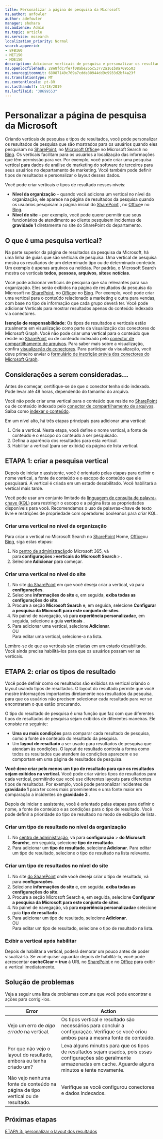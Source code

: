 ```yaml
---
title: Personalizar a página de pesquisa da Microsoft
ms.author: anfowler
author: adefowler
manager: shohara
ms.audience: Admin
ms.topic: article
ms.service: mssearch
localization_priority: Normal
search.appverid:
- BFB160
- MET150
- MOE150
description: Adicionar verticais de pesquisa e personalizar os resultados da pesquisa
ms.openlocfilehash: 28e8fdc7fe7f08abe265c53772a161b8a7095503
ms.sourcegitcommit: 68087149c769a7cdde80944dd9c9933d2bf4a23f
ms.translationtype: MT
ms.contentlocale: pt-BR
ms.lasthandoff: 11/18/2019
ms.locfileid: "38699553"
---
```

# <a name="customize-the-microsoft-search-page"></a>Personalizar a página de pesquisa da Microsoft

Criando verticais de pesquisa e tipos de resultados, você pode personalizar os resultados de pesquisa que são mostrados para os usuários quando eles pesquisam no [SharePoint](http://sharepoint.com/), no [Microsoft Office](https://Office.com)e no Microsoft Search no [Bing](https://Bing.com). Os verticais facilitam para os usuários a localização das informações que têm permissão para ver. Por exemplo, você pode criar uma pesquisa vertical para dados de análise de marketing do software de terceiros para seus usuários no departamento de marketing. Você também pode definir tipos de resultados e personalizar o layout desses dados.  

Você pode criar verticais e tipos de resultado nesses níveis: 

- **Nível da organização** – quando você adiciona um vertical no nível da organização, ele aparece na página de resultados da pesquisa quando os usuários pesquisam a página inicial do [SharePoint](http://sharepoint.com/) , no [Office](https://Office.com)e no [Bing](https://Bing.com). 
- **Nível de site** – por exemplo, você pode querer permitir que seus funcionários de atendimento ao cliente pesquisem incidentes de **gravidade 1** diretamente no site do SharePoint do departamento. 

## <a name="whats-a-search-vertical"></a>O que é uma pesquisa vertical?

Na parte superior da página de resultados da pesquisa da Microsoft, há uma linha de guias que são verticais de pesquisa. Uma vertical de pesquisa mostra os resultados de um determinado tipo ou de determinado conteúdo. Um exemplo é apenas arquivos ou notícias. Por padrão, o Microsoft Search mostra os verticais **todos**, **pessoas**, **arquivos**, **sites**e **notícias**.  

Você pode adicionar verticais de pesquisa que são relevantes para sua organização. Eles serão exibidos na página de resultados da pesquisa da Microsoft no [SharePoint](http://sharepoint.com/), no [Office](https://Office.com)e no [Bing](https://Bing.com). Por exemplo, você pode criar uma vertical para o conteúdo relacionado a marketing e outra para vendas, com base no tipo de informação que cada grupo deverá ter. Você pode adicionar Verticals para mostrar resultados apenas do conteúdo indexado via conectores.  

**Isenção de responsabilidade:** Os tipos de resultados e verticais estão atualmente em visualização como parte da visualização dos conectores do Microsoft Graph. Você não pode criar uma vertical para o conteúdo que reside no [SharePoint](http://sharepoint.com/) ou de conteúdo indexado pelo [conector de compartilhamento de arquivos](file-share-connector.md). Para saber mais sobre a visualização, confira [visualização de conectores](connectors-preview.md). Para participar da visualização, você deve primeiro enviar o [formulário de inscrição prévia dos conectores do Microsoft Graph](https://forms.office.com/Pages/ResponsePage.aspx?id=v4j5cvGGr0GRqy180BHbRxWYgu82J_RFnMMATAS6_chUNVYwNU1CMDNZUDBSSDZKWVo2RDJDRjRLQi4u).

## <a name="things-to-consider"></a>Considerações a serem consideradas...

Antes de começar, certifique-se de que o conector tenha sido indexado. Pode levar até 48 horas, dependendo do tamanho do arquivo.

Você não pode criar uma vertical para o conteúdo que reside no [SharePoint](http://sharepoint.com/) ou de conteúdo indexado pelo [conector de compartilhamento de arquivos](file-share-connector.md). Saiba como [indexar o conteúdo](configure-connector.md).

Em um nível alto, há três etapas principais para adicionar uma vertical: 

1. Crie a vertical. Nesta etapa, você define o nome vertical, a fonte de conteúdo e o escopo do conteúdo a ser pesquisado. 
2. Defina a aparência dos resultados para esta vertical.  
3. Habilitar a vertical (para ser exibida) da página de lista vertical.   

## <a name="step-1-create-the-search-vertical"></a>ETAPA 1: criar a pesquisa vertical

Depois de iniciar o assistente, você é orientado pelas etapas para definir o nome vertical, a fonte de conteúdo e o escopo do conteúdo que ele pesquisará. A vertical é criada em um estado desabilitado. Você habilitará a vertical mais tarde.

Você pode usar um conjunto limitado da [linguagem de consulta de palavra-chave (KQL)](https://docs.microsoft.com/sharepoint/dev/general-development/keyword-query-language-kql-syntax-reference) para restringir o escopo e a página lista as propriedades disponíveis para você. Recomendamos o uso de palavras-chave de texto livre e restrições de propriedade com operadores booleanos para criar KQL. 

### <a name="create-a-vertical-at-the-organization-level"></a>Criar uma vertical no nível da organização

Para criar o vertical no Microsoft Search no [SharePoint](http://sharepoint.com/) Home, [Office](https://Office.com)ou [Bing](https://Bing.com), siga estas etapas:

1. No [centro de administração](https://admin.microsoft.com)do Microsoft 365, vá para **configurações** >**verticais** **do Microsoft Search** > .
1. Selecione **Adicionar** para começar.  

### <a name="create-a-vertical-at-the-site-level"></a>Criar uma vertical no nível do site

1. No site [do SharePoint](http://sharepoint.com/) em que você deseja criar a vertical, vá para **configurações**.
1. Selecione **informações do site** e, em seguida, **exiba todas as configurações do site**.
1. Procure a seção **Microsoft Search** e, em seguida, selecione **Configurar a pesquisa da Microsoft para este conjunto de sites**.
1. No painel de navegação, vá para **experiência personalizada**e, em seguida, selecione a guia **verticais** .
1. Para adicionar uma vertical, selecione **Adicionar**. <br>
OU <br>Para editar uma vertical, selecione-a na lista.

Lembre-se de que as verticais são criadas em um estado desabilitado. Você ainda precisa habilitá-los para que os usuários possam ver as verticais.

## <a name="step-2-create-the-result-types"></a>ETAPA 2: criar os tipos de resultado

Você pode definir como os resultados são exibidos na vertical criando o layout usando tipos de resultados. O layout do resultado permite que você mostre informações importantes diretamente nos resultados da pesquisa, para que os usuários não precisem selecionar cada resultado para ver se encontraram o que estão procurando.

O tipo do resultado de pesquisa é uma função que faz com que diferentes tipos de resultados de pesquisa sejam exibidos de diferentes maneiras. Ele consiste no seguinte:

- **Uma ou mais condições** para comparar cada resultado de pesquisa, como a fonte de conteúdo do resultado da pesquisa.  
- Um **layout de resultado** a ser usado para resultados de pesquisa que atendam às condições. O layout de resultado controla a forma como todos os resultados que atendem às condições aparecem e se comportam em uma página de resultados de pesquisa.

**Você deve criar pelo menos um tipo de resultado para que os resultados sejam exibidos na vertical.** Você pode criar vários tipos de resultados para cada vertical, permitindo que você use diferentes layouts para diferentes tipos de resultados. Por exemplo, você pode personalizar incidentes de **gravidade 1** para ter cores mais proeminentes e uma fonte maior em comparação a incidentes de **gravidade 3** . 

Depois de iniciar o assistente, você é orientado pelas etapas para definir o nome, a fonte de conteúdo e as condições para o tipo de resultado. Você pode definir a prioridade do tipo de resultado no modo de exibição de lista. 
  
### <a name="create-a-result-type-at-the-organization-level"></a>Criar um tipo de resultado no nível da organização

1. No [centro de administração](https://admin.microsoft.com), vá para **configuração** > **do Microsoft Search**e, em seguida, selecione **tipo de resultado**.
1. Para adicionar um **tipo de resultado**, selecione **Adicionar**. Para editar um tipo de resultado, selecione o tipo de resultado na lista relevante.
 
### <a name="create-a-results-type-at-the-site-level"></a>Criar um tipo de resultados no nível do site

1. No site [do SharePoint](http://sharepoint.com/) onde você deseja criar o tipo de resultado, vá para **configurações**.
1. Selecione **informações do site** e, em seguida, **exiba todas as configurações do site**. 
1. Procure a seção Microsoft Search e, em seguida, selecione **Configurar a pesquisa da Microsoft para este conjunto de sites**.
1. No painel de navegação, vá para **experiência personalizada**e selecione guia **tipo de resultado** .
1. Para adicionar um tipo de resultado, selecione **Adicionar**. <br> OU <br>Para editar um tipo de resultado, selecione o tipo de resultado na lista.

### <a name="view-the-vertical-after-enabling"></a>Exibir a vertical após habilitar

Depois de habilitar a vertical, poderá demorar um pouco antes de poder visualizá-la.
Se você quiser aguardar depois de habilitá-lo, você pode acrescentar **cacheClear = true** à URL no [SharePoint](http://sharepoint.com/) e no [Office](https://Office.com) para exibir a vertical imediatamente.

## <a name="troubleshooting"></a>Solução de problemas

Veja a seguir uma lista de problemas comuns que você pode encontrar e ações para corrigi-los.


|Error  |Action  |
|---------|---------|
|Vejo um erro de *algo errado* na vertical. |   Os tipos vertical e resultado são necessários para concluir a configuração. Verifique se você criou ambos para a mesma fonte de conteúdo.      |
|Por que não vejo o layout do resultado, embora eu tenha criado um? | Leva alguns minutos para que os tipos de resultados sejam usados, pois essas configurações são geralmente armazenadas em cache. Aguarde alguns minutos e tente novamente.        |
|Não vejo nenhuma fonte de conteúdo na página de tipo vertical ou de resultado.     |      Verifique se você configurou conectores e dados indexados.   |



## <a name="next-steps"></a>Próximas etapas
[ETAPA 3: personalizar o layout dos resultados](customize-results-layout.md)
